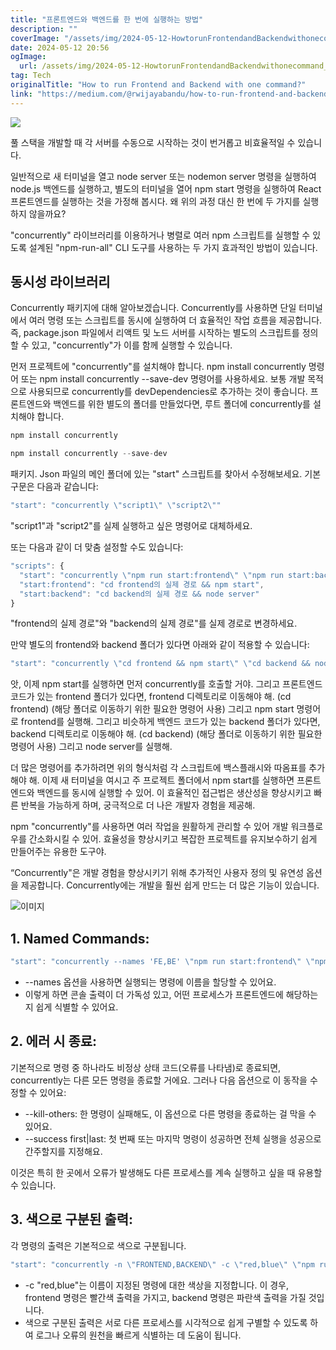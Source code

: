 ```yaml
---
title: "프론트엔드와 백엔드를 한 번에 실행하는 방법"
description: ""
coverImage: "/assets/img/2024-05-12-HowtorunFrontendandBackendwithonecommand_0.png"
date: 2024-05-12 20:56
ogImage: 
  url: /assets/img/2024-05-12-HowtorunFrontendandBackendwithonecommand_0.png
tag: Tech
originalTitle: "How to run Frontend and Backend with one command?"
link: "https://medium.com/@rwijayabandu/how-to-run-frontend-and-backend-with-one-command-55d5f2ce952c"
---
```



<img src="/assets/img/2024-05-12-HowtorunFrontendandBackendwithonecommand_0.png" />

풀 스택을 개발할 때 각 서버를 수동으로 시작하는 것이 번거롭고 비효율적일 수 있습니다.

일반적으로 새 터미널을 열고 node server 또는 nodemon server 명령을 실행하여 node.js 백엔드를 실행하고, 별도의 터미널을 열어 npm start 명령을 실행하여 React 프론트엔드를 실행하는 것을 가정해 봅시다. 왜 위의 과정 대신 한 번에 두 가지를 실행하지 않을까요?

"concurrently" 라이브러리를 이용하거나 병렬로 여러 npm 스크립트를 실행할 수 있도록 설계된 "npm-run-all" CLI 도구를 사용하는 두 가지 효과적인 방법이 있습니다.



## 동시성 라이브러리

Concurrently 패키지에 대해 알아보겠습니다. Concurrently를 사용하면 단일 터미널에서 여러 명령 또는 스크립트를 동시에 실행하여 더 효율적인 작업 흐름을 제공합니다. 즉, package.json 파일에서 리액트 및 노드 서버를 시작하는 별도의 스크립트를 정의할 수 있고, "concurrently"가 이를 함께 실행할 수 있습니다.

먼저 프로젝트에 "concurrently"를 설치해야 합니다. npm install concurrently 명령어 또는 npm install concurrently --save-dev 명령어를 사용하세요. 보통 개발 목적으로 사용되므로 concurrently를 devDependencies로 추가하는 것이 좋습니다. 프론트엔드와 백엔드를 위한 별도의 폴더를 만들었다면, 루트 폴더에 concurrently를 설치해야 합니다.

```js
npm install concurrently 

npm install concurrently --save-dev
```



패키지. Json 파일의 메인 폴더에 있는 "start" 스크립트를 찾아서 수정해보세요. 기본 구문은 다음과 같습니다:

```js
"start": "concurrently \"script1\" \"script2\""
```

"script1"과 "script2"를 실제 실행하고 싶은 명령어로 대체하세요.

또는 다음과 같이 더 맞춤 설정할 수도 있습니다:



```js
"scripts": {
  "start": "concurrently \"npm run start:frontend\" \"npm run start:backend\"",
  "start:frontend": "cd frontend의 실제 경로 && npm start",
  "start:backend": "cd backend의 실제 경로 && node server"
}
```

"frontend의 실제 경로"와 "backend의 실제 경로"를 실제 경로로 변경하세요.

만약 별도의 frontend와 backend 폴더가 있다면 아래와 같이 적용할 수 있습니다:

```js
"start": "concurrently \"cd frontend && npm start\" \"cd backend && node server\""
```



앗, 이제 npm start를 실행하면 먼저 concurrently를 호출할 거야. 그리고 프론트엔드 코드가 있는 frontend 폴더가 있다면, frontend 디렉토리로 이동해야 해. (cd frontend) (해당 폴더로 이동하기 위한 필요한 명령어 사용) 그리고 npm start 명령어로 frontend를 실행해. 그리고 비슷하게 백엔드 코드가 있는 backend 폴더가 있다면, backend 디렉토리로 이동해야 해. (cd backend) (해당 폴더로 이동하기 위한 필요한 명령어 사용) 그리고 node server를 실행해.

더 많은 명령어를 추가하려면 위의 형식처럼 각 스크립트에 백스플래시와 따옴표를 추가해야 해. 이제 새 터미널을 여시고 주 프로젝트 폴더에서 npm start를 실행하면 프론트엔드와 백엔드를 동시에 실행할 수 있어. 이 효율적인 접근법은 생산성을 향상시키고 빠른 반복을 가능하게 하며, 궁극적으로 더 나은 개발자 경험을 제공해.

npm "concurrently"를 사용하면 여러 작업을 원활하게 관리할 수 있어 개발 워크플로우를 간소화시킬 수 있어. 효율성을 향상시키고 복잡한 프로젝트를 유지보수하기 쉽게 만들어주는 유용한 도구야.



“Concurrently"은 개발 경험을 향상시키기 위해 추가적인 사용자 정의 및 유연성 옵션을 제공합니다. Concurrently에는 개발을 훨씬 쉽게 만드는 더 많은 기능이 있습니다.

![이미지](/assets/img/2024-05-12-HowtorunFrontendandBackendwithonecommand_2.png)

## 1. Named Commands:

```js
"start": "concurrently --names 'FE,BE' \"npm run start:frontend\" \"npm run start:backend\""
```



- --names 옵션을 사용하면 실행되는 명령에 이름을 할당할 수 있어요.
- 이렇게 하면 콘솔 출력이 더 가독성 있고, 어떤 프로세스가 프론트엔드에 해당하는지 쉽게 식별할 수 있어요.

## 2. 에러 시 종료:

기본적으로 명령 중 하나라도 비정상 상태 코드(오류를 나타냄)로 종료되면, concurrently는 다른 모든 명령을 종료할 거에요. 그러나 다음 옵션으로 이 동작을 수정할 수 있어요:

- --kill-others: 한 명령이 실패해도, 이 옵션으로 다른 명령을 종료하는 걸 막을 수 있어요.
- --success first|last: 첫 번째 또는 마지막 명령이 성공하면 전체 실행을 성공으로 간주할지를 지정해요.



이것은 특히 한 곳에서 오류가 발생해도 다른 프로세스를 계속 실행하고 싶을 때 유용할 수 있습니다.

## 3. 색으로 구분된 출력:

각 명령의 출력은 기본적으로 색으로 구분됩니다.

```js
"start": "concurrently -n \"FRONTEND,BACKEND\" -c \"red,blue\" \"npm run start:frontend\" \"npm run start:backend\""
```



- -c "red,blue"는 이름이 지정된 명령에 대한 색상을 지정합니다. 이 경우, frontend 명령은 빨간색 출력을 가지고, backend 명령은 파란색 출력을 가질 것입니다.
- 색으로 구분된 출력은 서로 다른 프로세스를 시각적으로 쉽게 구별할 수 있도록 하여 로그나 오류의 원천을 빠르게 식별하는 데 도움이 됩니다.